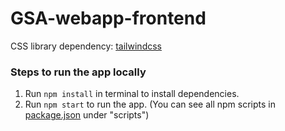 # GSA-webapp-frontend

CSS library dependency: [tailwindcss](https://tailwindcss.com/)
### Steps to run the app locally
1. Run ```npm install``` in terminal to install dependencies.
2. Run ```npm start``` to run the app. (You can see all npm scripts in [package.json](https://github.com/nanoMFG/GSA-webapp-frontend/blob/main/package.json) under "scripts")